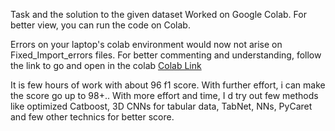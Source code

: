 Task and the solution to the given dataset
Worked on Google Colab. For better view, you can run the code on Colab.

Errors on your laptop's colab environment would now not arise on Fixed_Import_errors files. 
For better commenting and understanding, follow the link to go and open in the colab [Colab Link](https://colab.research.google.com/drive/1nsNgk8ATNtx23j_X3Lgq9PtBjX8Hel0m?usp=sharing)


It is few hours of work with about 96 f1 score. With further effort, i can make the score go up to 98+..
With more effort and time, I d try out few methods like optimized Catboost, 3D CNNs for tabular data, TabNet, NNs, PyCaret and few other technics for better score.

